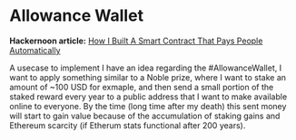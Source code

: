# Allowance Wallet

**Hackernoon article:** [How I Built A Smart Contract That Pays People Automatically
](https://hackernoon.com/how-i-built-a-smart-contract-that-pays-people-automatically-x91j34mp)


A usecase to implement
I have an idea regarding the #AllowanceWallet, I want to apply something similar to a Noble prize, where I want to stake an amount of ~100 USD for exmaple, and then send a small portion of the staked reward every year to a public address that I want to make available online to everyone.
By the time (long time after my death) this sent money will start to gain value because of the accumulation of staking gains and Ethereum scarcity (if Etherum stats functional after 200 years).
